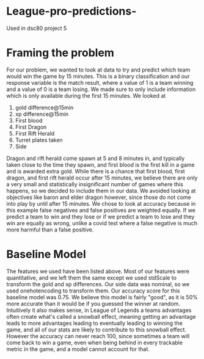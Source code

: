 # League-pro-predictions-
Used in dsc80 project 5
# Framing the problem
For our problem, we wanted to look at data to try and predict which team would win the game by 15 minutes. This is a binary classification and our response variable is the match result, where a value of 1 is a team winning and a value of 0 is a team losing. We made sure to only include information which is only available during the first 15 minutes. 
We looked at 

<ol>
  <li>gold difference@15min</li>
  <li>xp difference@15min</li>
  <li>First blood</li>
  <li>First Dragon</li>
  <li>First Rift Herald</li>
  <li>Turret plates taken</li>
  <li>Side</li>
</ol>  
Dragon and rift herald come spawn at 5 and 8 minutes in, and typically taken close to the time they spawn, and first blood is the first kill in a game and is awarded extra gold. While there is a chance that first blood, first dragon, and first rift herald occur after 15 minutes, we believe there are only a very small and statistically insignificant number of games where this happens, so we decided to include them in our data. We avoided looking at objectives like baron and elder dragon however, since those do not come into play by until after 15 minutes. 
We chose to look at accuracy because in this example false negatives and false positives are weighted equally. If we predict a team to win and they lose or if we predict a team to lose and they win are equally as wrong, unlike a covid test where a false negative is much more harmful than a false positive. 

# Baseline Model
The features we used have been listed above. Most of our features were quantitative, and we left them the same except we used stdScale to transform the gold and xp differences. Our side data was nominal, so we used onehotencoding to transform them. Our accuracy score for this baseline model was 0.75. We believe this model is fairly "good", as it is 50% more accurate than it would be if you guessed the winner at random. Intuitively it also makes sense, in League of Legends a teams advantages often create what's called a snowball effect, meaning getting an advantage leads to more advantages leading to eventually leading to winning the game, and all of our stats are likely to contribute to this snowball effect. However the accuracy can never reach 100, since sometimes a team will come back to win a game, even when being behind in every trackable metric in the game, and a model cannot account for that. 


